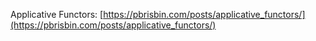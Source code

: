 

Applicative Functors:
[https://pbrisbin.com/posts/applicative_functors/](https://pbrisbin.com/posts/applicative_functors/)

